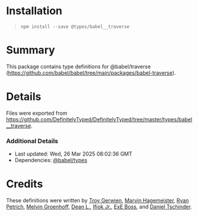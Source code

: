 # Installation

> `npm install --save @types/babel__traverse`

# Summary

This package contains type definitions for @babel/traverse (https://github.com/babel/babel/tree/main/packages/babel-traverse).

# Details

Files were exported from https://github.com/DefinitelyTyped/DefinitelyTyped/tree/master/types/babel__traverse.

### Additional Details

- Last updated: Wed, 26 Mar 2025 08:02:36 GMT
- Dependencies: [@babel/types](https://npmjs.com/package/@babel/types)

# Credits

These definitions were written by [Troy Gerwien](https://github.com/yortus), [Marvin Hagemeister](https://github.com/marvinhagemeister), [Ryan Petrich](https://github.com/rpetrich), [Melvin Groenhoff](https://github.com/mgroenhoff), [Dean L.](https://github.com/dlgrit), [Ifiok Jr.](https://github.com/ifiokjr), [ExE Boss](https://github.com/ExE-Boss), and [Daniel Tschinder](https://github.com/danez).
